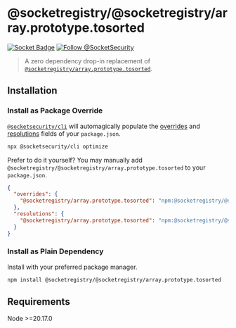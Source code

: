 # @socketregistry/@socketregistry/array.prototype.tosorted

[![Socket Badge](https://socket.dev/api/badge/npm/package/@socketregistry/@socketregistry/array.prototype.tosorted)](https://socket.dev/npm/package/@socketregistry/@socketregistry/array.prototype.tosorted)
[![Follow @SocketSecurity](https://img.shields.io/twitter/follow/SocketSecurity?style=social)](https://twitter.com/SocketSecurity)

> A zero dependency drop-in replacement of
> [`@socketregistry/array.prototype.tosorted`](https://www.npmjs.com/package/@socketregistry/array.prototype.tosorted).

## Installation

### Install as Package Override

[`@socketsecurity/cli`](https://www.npmjs.com/package/@socketsecurity/cli) will
automagically populate the
[overrides](https://docs.npmjs.com/cli/v9/configuring-npm/package-json#overrides)
and [resolutions](https://yarnpkg.com/configuration/manifest#resolutions) fields
of your `package.json`.

```sh
npx @socketsecurity/cli optimize
```

Prefer to do it yourself? You may manually add
`@socketregistry/@socketregistry/array.prototype.tosorted` to your
`package.json`.

```json
{
  "overrides": {
    "@socketregistry/array.prototype.tosorted": "npm:@socketregistry/@socketregistry/array.prototype.tosorted@^1"
  },
  "resolutions": {
    "@socketregistry/array.prototype.tosorted": "npm:@socketregistry/@socketregistry/array.prototype.tosorted@^1"
  }
}
```

### Install as Plain Dependency

Install with your preferred package manager.

```sh
npm install @socketregistry/@socketregistry/array.prototype.tosorted
```

## Requirements

Node &gt;=20.17.0
